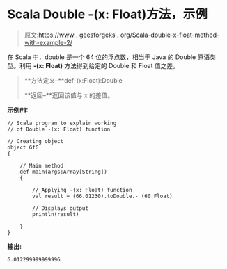 # Scala Double -(x: Float)方法，示例

> 原文:[https://www . geesforgeks . org/Scala-double-x-float-method-with-example-2/](https://www.geeksforgeeks.org/scala-double-x-float-method-with-example-2/)

在 Scala 中，double 是一个 64 位的浮点数，相当于 Java 的 Double 原语类型。利用 **-(x: Float)** 方法得到给定的 Double 和 Float 值之差。

> **方法定义–**def-(x:Float):Double
> 
> **返回–**返回该值与 x 的差值。

**示例#1:**

```
// Scala program to explain working 
// of Double -(x: Float) function

// Creating object
object GfG
{ 

    // Main method
    def main(args:Array[String])
    {

        // Applying -(x: Float) function
        val result = (66.01230).toDouble.- (60:Float)

        // Displays output
        println(result)

    }
} 
```

**输出:**

```
6.012299999999996

```